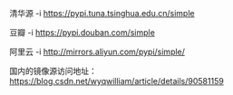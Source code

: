 清华源
-i https://pypi.tuna.tsinghua.edu.cn/simple

豆瓣
-i https://pypi.douban.com/simple

阿里云
-i http://mirrors.aliyun.com/pypi/simple/ 


国内的镜像源访问地址：
https://blog.csdn.net/wyqwilliam/article/details/90581159

